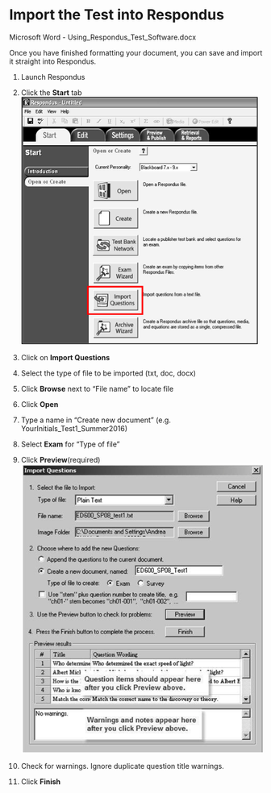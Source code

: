 # Import the Test into Respondus

Microsoft Word - Using\_Respondus\_Test\_Software.docx

Once you have finished formatting your document, you can save and import it straight into Respondus.

1. Launch Respondus

2. Click the **Start** tab![](/assets/start.png)

3. Click on **Import Questions**

4. Select the type of file to be imported \(txt, doc, docx\)

5. Click **Browse** next to “File name” to locate file

6. Click **Open**

7. Type a name in “Create new document” \(e.g. YourInitials\_Test1\_Summer2016\)

8. Select **Exam** for “Type of file”

9. Click **Preview**\(required\)![](/assets/import.png)

10. Check for warnings. Ignore duplicate question title warnings.

11. Click **Finish**









